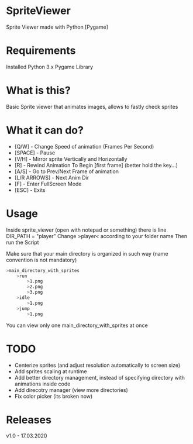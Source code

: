 # SpriteViewer
 Sprite Viewer made with Python [Pygame]


# Requirements
Installed Python 3.x
Pygame Library


# What is this?
Basic Sprite viewer that animates images, allows to fastly check sprites 


# What it can do?
* [Q/W] - Change Speed of animation (Frames Per Second)
* [SPACE] - Pause
* [V/H] - Mirror sprite Vertically and Horizontally
* [R] - Rewind Animation To Begin [first frame] (better hold the key...)
* [A/S] - Go to Prev/Next Frame of animation
* [L/R ARROWS] - Next Anim Dir 
* [F] - Enter FullScreen Mode
* [ESC] - Exits


# Usage
Inside sprite_viewer (open with notepad or something) there is line
DIR_PATH = "player"
Change >player< according to your folder name
Then run the Script

Make sure that your main directory is organized in such way (name convention is not mandatory)

```bash
>main_directory_with_sprites
	>run
		>1.png
		>2.png
        >3.png
	>idle
        >1.png
	>jump
        >1.png
```

You can view only one main_directory_with_sprites at once


# TODO
* Centerize sprites (and adjust resolution automatically to screen size)
* Add sprites scaling at runtime
* Add better directory management, instead of specifying directory with animations inside code
* Add direcotry manager (view more directories)
* Fix color picker (its broken now)


# Releases
v1.0 - 17.03.2020
